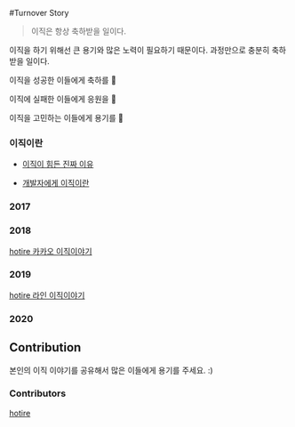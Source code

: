 #Turnover Story

> 이직은 항상 축하받을 일이다. 

이직을 하기 위해선 큰 용기와 많은 노력이 필요하기 때문이다. 과정만으로 충분히 축하받을 일이다.

이직을 성공한 이들에게 축하를 👏

이직에 실패한 이들에게 응원을 🤞

이직을 고민하는 이들에게 용기를 💪



### 이직이란

- [이직이 힘든 진짜 이유](https://brunch.co.kr/@hupsu/1)

- [개발자에게 이직이란](https://brunch.co.kr/@supims/4?fbclid=IwAR3MWOdYvxu0wAXTPEtFK1YdLRfyjd9DugRygwkdKtm4ovn7G8IuQyJnvsc)


### 2017


### 2018

[hotire 카카오 이직이야기](https://blog.naver.com/gngh0101/221295353117) 

### 2019

[hotire 라인 이직이야기](https://blog.naver.com/gngh0101/221693497027) 


### 2020



## Contribution

본인의 이직 이야기를 공유해서 많은 이들에게 용기를 주세요. :)

### Contributors

[hotire](https://github.com/hotire)

